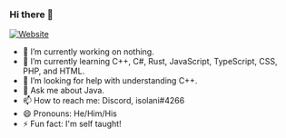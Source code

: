 ### Hi there 👋

[![Website](https://img.shields.io/website?label=mysteriouslychee.github.io&style=for-the-badge&url=https%3A%2F%2Fmysteriouslychee.github.io)](https://mysteriouslychee.github.io)

- 🔭 I’m currently working on nothing.
- 🌱 I’m currently learning C++, C#, Rust, JavaScript, TypeScript, CSS, PHP, and HTML.
- 🤔 I’m looking for help with understanding C++.
- 💬 Ask me about Java.
- 📫 How to reach me: Discord, isolani#4266
- 😄 Pronouns: He/Him/His
- ⚡ Fun fact: I'm self taught!

